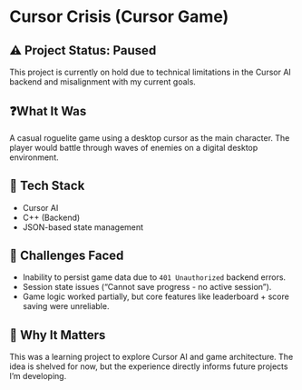 # Cursor Crisis (Cursor Game)

## ⚠️ Project Status: Paused
This project is currently on hold due to technical limitations in the Cursor AI backend and misalignment with my current goals.

## ❓What It Was
A casual roguelite game using a desktop cursor as the main character. The player would battle through waves of enemies on a digital desktop environment.

## 🔧 Tech Stack
- Cursor AI
- C++ (Backend)
- JSON-based state management

## 🧠 Challenges Faced
- Inability to persist game data due to `401 Unauthorized` backend errors.
- Session state issues (“Cannot save progress - no active session”).
- Game logic worked partially, but core features like leaderboard + score saving were unreliable.

## 🎯 Why It Matters
This was a learning project to explore Cursor AI and game architecture. The idea is shelved for now, but the experience directly informs future projects I’m developing.

